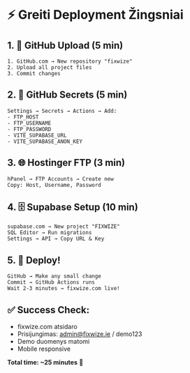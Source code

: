 # ⚡ Greiti Deployment Žingsniai

## 1. 📁 GitHub Upload (5 min)
```
1. GitHub.com → New repository "fixwize"
2. Upload all project files
3. Commit changes
```

## 2. 🔐 GitHub Secrets (5 min)
```
Settings → Secrets → Actions → Add:
- FTP_HOST
- FTP_USERNAME  
- FTP_PASSWORD
- VITE_SUPABASE_URL
- VITE_SUPABASE_ANON_KEY
```

## 3. 🌐 Hostinger FTP (3 min)
```
hPanel → FTP Accounts → Create new
Copy: Host, Username, Password
```

## 4. 🗄️ Supabase Setup (10 min)
```
supabase.com → New project "FIXWIZE"
SQL Editor → Run migrations
Settings → API → Copy URL & Key
```

## 5. 🚀 Deploy!
```
GitHub → Make any small change
Commit → GitHub Actions runs
Wait 2-3 minutes → fixwize.com live!
```

## ✅ Success Check:
- fixwize.com atsidaro
- Prisijungimas: admin@fixwize.ie / demo123
- Demo duomenys matomi
- Mobile responsive

**Total time: ~25 minutes** 🎉
